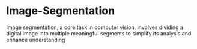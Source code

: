 # Image-Segmentation
Image segmentation, a core task in computer vision, involves dividing a digital image into multiple meaningful segments to simplify its analysis and enhance understanding
